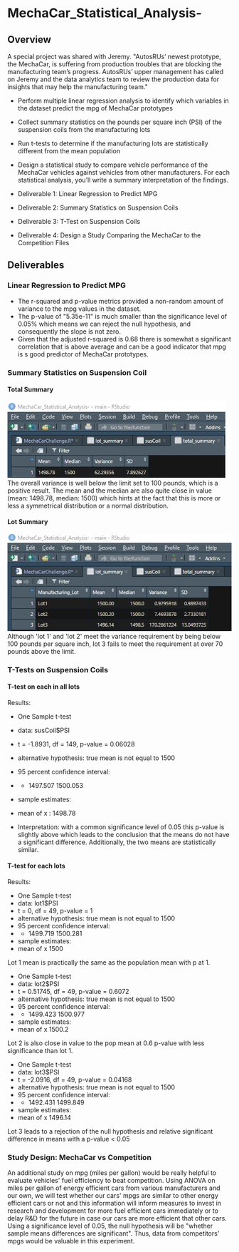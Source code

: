 # MechaCar_Statistical_Analysis-
## Overview
A special project was shared with Jeremy.
"AutosRUs’ newest prototype, the MechaCar, is suffering from production troubles that are blocking the manufacturing team’s progress. AutosRUs’ upper management has called on Jeremy and the data analytics team to review the production data for insights that may help the manufacturing team."
- Perform multiple linear regression analysis to identify which variables in the dataset predict the mpg of MechaCar prototypes
- Collect summary statistics on the pounds per square inch (PSI) of the suspension coils from the manufacturing lots
- Run t-tests to determine if the manufacturing lots are statistically different from the mean population
- Design a statistical study to compare vehicle performance of the MechaCar vehicles against vehicles from other manufacturers. For each statistical analysis, you’ll write a summary interpretation of the findings.

- Deliverable 1: Linear Regression to Predict MPG
- Deliverable 2: Summary Statistics on Suspension Coils
- Deliverable 3: T-Test on Suspension Coils
- Deliverable 4: Design a Study Comparing the MechaCar to the Competition
Files

## Deliverables
### Linear Regression to Predict MPG 
- The r-squared and p-value metrics provided a non-random amount of variance to the mpg values in the dataset.
- The p-value of "5.35e-11" is much smaller than the significance level of 0.05% which means we can reject the null hypothesis, and consequently the slope is not zero. 
- Given that the adjusted r-squared is 0.68  there is somewhat a significant correlation that is above average and can be a good indicator that mpg is s good predictor of MechaCar prototypes.

### Summary Statistics on Suspension Coil
#### Total Summary
![alt text](https://github.com/BBright07/MechaCar_Statistical_Analysis-/blob/main/images/total_summary.jpg)
The overall variance is well below the limit set to 100 pounds, which is a positive result. The mean and the median are also quite close in value (mean: 1498.78, median: 1500) which hints at the fact that this is more or less a symmetrical distribution or a normal distribution. 

#### Lot Summary
![alt text](https://github.com/BBright07/MechaCar_Statistical_Analysis-/blob/main/images/lot_summary.jpg)
Although 'lot 1' and 'lot 2' meet the variance requirement by being below 100 pounds per square inch, lot 3 fails to meet the requirement at over 70 pounds above the limit.

### T-Tests on Suspension Coils
#### T-test on each in all lots 
Results:
- One Sample t-test
- data:  susCoil$PSI
- t = -1.8931, df = 149, p-value = 0.06028
- alternative hypothesis: true mean is not equal to 1500
- 95 percent confidence interval:
- - 1497.507 1500.053
- sample estimates:
- mean of x : 1498.78 

- Interpretation: with a common significance level of 0.05 this p-value is slightly above which leads to the conclusion that the means do not have a significant difference. Additionally, the two means are statistically similar. 

#### T-test for each lots
Results:

- One Sample t-test
- data:  lot1$PSI
- t = 0, df = 49, p-value = 1
- alternative hypothesis: true mean is not equal to 1500
- 95 percent confidence interval:
- - 1499.719 1500.281
- sample estimates:
- mean of x 1500 

Lot 1 mean is practically the same as the population mean with p at 1.

- One Sample t-test
- data:  lot2$PSI
- t = 0.51745, df = 49, p-value = 0.6072
- alternative hypothesis: true mean is not equal to 1500
- 95 percent confidence interval:
- - 1499.423 1500.977
- sample estimates:
- mean of x 1500.2 

Lot 2 is also close in value to the pop mean at 0.6 p-value with less significance than lot 1.


- One Sample t-test
- data:  lot3$PSI
- t = -2.0916, df = 49, p-value = 0.04168
- alternative hypothesis: true mean is not equal to 1500
- 95 percent confidence interval:
- - 1492.431 1499.849
- sample estimates:
- mean of x 1496.14 

Lot 3 leads to a rejection of the null hypothesis and relative significant difference in means with a p-value < 0.05

### Study Design: MechaCar vs Competition
An additional study on mpg (miles per gallon) would be really helpful to evaluate vehicles' fuel efficiency to beat competition. Using ANOVA on miles per gallon of energy efficient cars from various manufacturers and our own, we will test whether our cars' mpgs are similar to other energy efficient cars or not and this information will inform measures to invest in research and development for more fuel efficient cars immediately or to delay R&D for the future in case our cars are more efficient that other cars. Using a significance level of 0.05, the null hypothesis will be "whether sample means differences are significant". Thus, data from competitors' mpgs would be valuable in this experiment.
